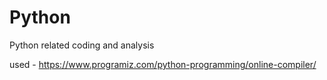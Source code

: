 # Python
Python related coding and analysis

used - https://www.programiz.com/python-programming/online-compiler/
